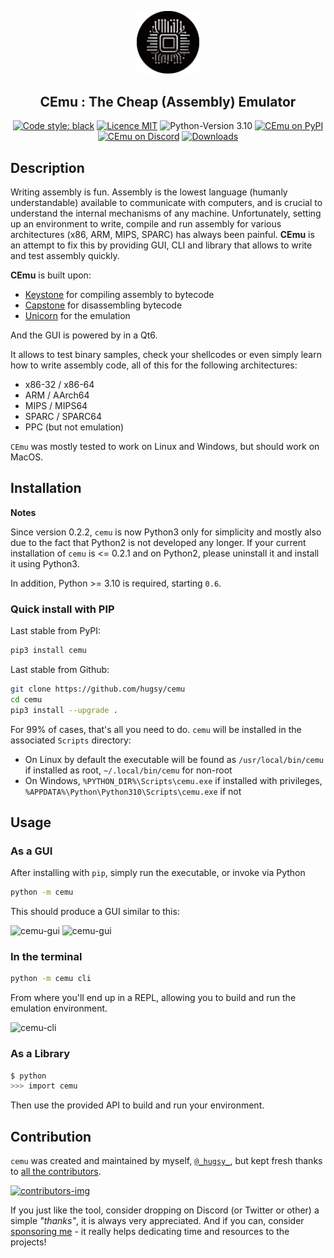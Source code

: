 <p align="center">
  <img alt="Logo" src="cemu/img/new_logo.png" width=20%>
</p>

<h2 align="center">CEmu : The Cheap (Assembly) Emulator</h2>

<p align="center">
  <a href="https://github.com/psf/black"><img alt="Code style: black" src="https://img.shields.io/badge/code%20style-black-000000.svg"></a>
  <a href="https://github.com/hugsy/cemu/blob/master/LICENSE"><img alt="Licence MIT" src="https://img.shields.io/packagist/l/doctrine/orm.svg?maxAge=2592000?style=plastic"></a>
  <img alt="Python-Version 3.10" src="https://img.shields.io/pypi/pyversions/cemu.svg">
  <a href="https://pypi.org/project/cemu/"><img alt="CEmu on PyPI" src="https://img.shields.io/pypi/v/cemu.svg"></a>
  <a href="https://discord.gg/qBn9MbG9vp"><img alt="CEmu on Discord" src="https://img.shields.io/badge/Discord-CEmu-green"></a>
  <a href="https://pepy.tech/project/cemu"><img alt="Downloads" src="https://static.pepy.tech/badge/cemu"></a>
</p>


## Description

Writing assembly is fun. Assembly is the lowest language (humanly understandable) available to communicate with computers, and is crucial to understand the internal mechanisms of any machine. Unfortunately, setting up an environment to write, compile and run assembly for various architectures (x86, ARM, MIPS, SPARC) has always been painful. **CEmu** is an attempt to fix this by providing GUI, CLI and library that allows to write and test assembly quickly.

**CEmu** is built upon:
 * [Keystone](https://github.com/keystone-engine/keystone) for compiling assembly to bytecode
 * [Capstone](https://github.com/aquynh/capstone) for disassembling bytecode
 * [Unicorn](https://github.com/unicorn-engine/unicorn/) for the emulation

And the GUI is powered by in a Qt6.

It allows to test binary samples, check your shellcodes or even simply learn how to write assembly code, all of this for the following architectures:

  - x86-32 / x86-64
  - ARM / AArch64
  - MIPS / MIPS64
  - SPARC / SPARC64
  - PPC (but not emulation)

`CEmu` was mostly tested to work on Linux and Windows, but should work on MacOS.


## Installation ##

__Notes__

Since version 0.2.2, `cemu` is now Python3 only for simplicity and mostly also due to the fact that Python2 is not developed any longer. If your current installation of `cemu` is <= 0.2.1 and on Python2, please uninstall it and install it using Python3.

In addition, Python >= 3.10 is required, starting `0.6`.


### Quick install with PIP ###

Last stable from PyPI:

```bash
pip3 install cemu
```

Last stable from Github:

```bash
git clone https://github.com/hugsy/cemu
cd cemu
pip3 install --upgrade .
```

For 99% of cases, that's all you need to do. `cemu` will be installed in the associated `Scripts` directory:
 * On Linux by default the executable will be found as `/usr/local/bin/cemu` if installed as root, `~/.local/bin/cemu` for non-root
 * On Windows, `%PYTHON_DIR%\Scripts\cemu.exe` if installed with privileges, `%APPDATA%\Python\Python310\Scripts\cemu.exe` if not

## Usage

### As a GUI

After installing with `pip`, simply run the executable, or invoke via Python

```bash
python -m cemu
```

This should produce a GUI similar to this:

![cemu-gui](cemu/img/cemu-windows-light.png)
![cemu-gui](cemu/img/cemu-windows-dark.png)

### In the terminal

```bash
python -m cemu cli
```

From where you'll end up in a REPL, allowing you to build and run the emulation environment.

![cemu-cli](https://i.imgur.com/SyRJmI5.png)

### As a Library

```bash
$ python
>>> import cemu
```

Then use the provided API to build and run your environment.

## Contribution ##

`cemu` was created and maintained by myself, [`@_hugsy_`](https://twitter.com/_hugsy_), but kept fresh thanks to [all the contributors](https://github.com/hugsy/cemu/graphs/contributors).

[ ![contributors-img](https://contrib.rocks/image?repo=hugsy/cemu) ](https://github.com/hugsy/cemu/graphs/contributors)

If you just like the tool, consider dropping on Discord (or Twitter or other) a simple *"thanks"*, it is always very appreciated.
And if you can, consider [sponsoring me](https://github.com/hugsy/sponsors) - it really helps dedicating time and resources to the projects!
